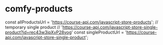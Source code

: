 # comfy-products
const allProductsUrl = 'https://course-api.com/javascript-store-products';
// temporary single product
// 'https://course-api.com/javascript-store-single-product?id=rec43w3ipXvP28vog'
const singleProductUrl =
  'https://course-api.com/javascript-store-single-product';
